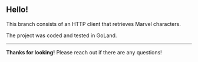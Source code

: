 
## Hello!

This branch consists of an HTTP client that retrieves Marvel characters.

The project was coded and tested in GoLand.

---

**Thanks for looking!** Please reach out if there are any questions!
